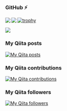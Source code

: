 ### GitHub ⚡

<!--
**es0215/es0215** is a ✨ _special_ ✨ repository because its `README.md` (this file) appears on your GitHub profile.

Here are some ideas to get you started:

- 🔭 I’m currently working on ...
- 🌱 I’m currently learning ...
- 👯 I’m looking to collaborate on ...
- 🤔 I’m looking for help with ...
- 💬 Ask me about ...
- 📫 How to reach me: ...
- 😄 Pronouns: ...
- ⚡ Fun fact: ...
-->

<a href="https://github.com/anuraghazra/github-readme-stats">
  <img align="left" src="https://github-readme-stats.vercel.app/api?username=es0215&show_icons=true&theme=radical" />
</a>
<a href="https://github.com/anuraghazra/convoychat">
  <img align="left" src="https://github-readme-stats.vercel.app/api/top-langs/?username=es0215&show_icons=true&theme=radical" />
</a>

[![trophy](https://github-profile-trophy.vercel.app/?username=es0215&theme=onedark&column=7)](https://github.com/ryo-ma/github-profile-trophy)

![](https://komarev.com/ghpvc/?username=es0215)

### My Qiita posts
[![My Qiita posts](https://qiita-badge.apiapi.app/s/es0215/posts.svg)](http://qiita.com/es0215)
### My Qiita contributions
[![My Qiita contributions](https://qiita-badge.apiapi.app/s/es0215/contributions.svg)](http://qiita.com/es0215)
### My Qiita followers
[![My Qiita followers](https://qiita-badge.apiapi.app/s/es0215/followers.svg)](http://qiita.com/es0215)
